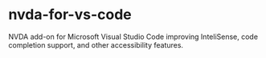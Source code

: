 # nvda-for-vs-code
NVDA add-on for Microsoft Visual Studio Code improving InteliSense, code completion support, and other accessibility features.
